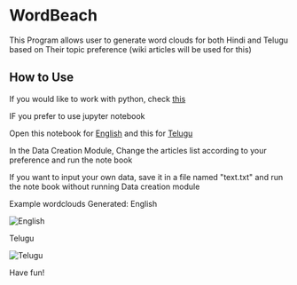 # WordBeach

This Program allows user to generate word clouds for both Hindi and Telugu based on Their topic preference (wiki articles will be used for this)

## How to Use

If you would like to work with python, check [this](https://github.com/victorknox/wordbeach/tree/main/wordbeachpy)

IF you prefer to use jupyter notebook

Open this notebook for [English](https://github.com/victorknox/wordbeach/blob/main/wordcloud.ipynb) and this for [Telugu](https://github.com/victorknox/wordbeach/blob/main/wordcloudtel2.ipynb)

In the Data Creation Module, Change the articles list according to your preference and run the note book

If you want to input your own data, save it in a file named "text.txt" and run the note book without running Data creation module 


Example wordclouds Generated: 
English


![English](https://cdn.discordapp.com/attachments/795301868392939560/859890387527008277/FUCtv2SZZ90gRlEgkEsmG5aoiKMfyJBKJRLJhkSIokUgkkg2LFEGJRCKRbFiuZ5GQs8YSiUQiuWGRT4ISiUQi2bBIEZRIJBLJhkW.png)

Telugu 

![Telugu](https://media.discordapp.net/attachments/795301868392939560/859890408115929088/unknown.png)

Have fun!
